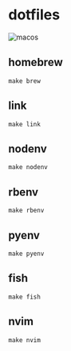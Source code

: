 # dotfiles

![macos](https://github.com/ramenjuniti/dotfiles/workflows/macos/badge.svg)

## homebrew

```
make brew
```

## link

```
make link
```

## nodenv

```
make nodenv
```

## rbenv

```
make rbenv
```

## pyenv

```
make pyenv
```

## fish

```
make fish
```

## nvim

```
make nvim
```
